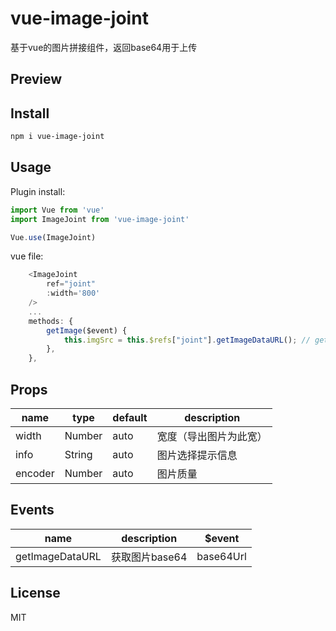 # vue-image-joint
基于vue的图片拼接组件，返回base64用于上传

## Preview


## Install

```bash
npm i vue-image-joint
```

## Usage

Plugin install:

```js
import Vue from 'vue'
import ImageJoint from 'vue-image-joint'

Vue.use(ImageJoint)
```

vue file:

```JavaScript
    <ImageJoint 
        ref="joint"
        :width='800'
    />
    ...
    methods: {
        getImage($event) {
            this.imgSrc = this.$refs["joint"].getImageDataURL(); // get image base64Url
        },
    },

```

## Props


| name            | type                             | default    | description                                                            |
| --------------- | -------------------------------- | ---------- | ---------------------------------------------------------------------- |
| width           | Number                           | auto       | 宽度（导出图片为此宽） 
| info            | String                           | auto       | 图片选择提示信息
| encoder         | Number                           | auto       | 图片质量

## Events

| name     | description                                              | $event                            
| -------- | -------------------------------------------------------- | ---------------------------------- |
| getImageDataURL   |    获取图片base64                         | base64Url      |


## License

MIT
